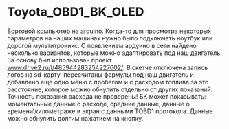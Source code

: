 # Toyota_OBD1_BK_OLED
Бортовой компьютер на arduino.
Когда-то для просмотра некоторых параметров на наших машинах нужно было подключать ноутбук или дорогой мультитроникс. С появлением ардуино в сети найдено несколько вариантов, которые можно адаптировать под наш двигатель. За основу был использован проект www.drive2.ru/l/485944283254227602/. В скетче отключена запись логов на sd-карту, пересчитаны формулы под наш двигатель и добавлено еще одно меню с пробегом и с расходом топлива за это расстояние, которое можно обнулить отдельно от других показаний. Точность показания расхода не проверены! БК может показывать: моментальные данные о расходе, средние данные, данные о времени\километраже и экран с данными TOBD1 протокола. Данные можно обнулить долгим нажатием на кнопку.
